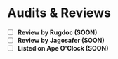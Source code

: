# Audits & Reviews

* [ ] **Review by Rugdoc (SOON)**&#x20;
* [ ] **Review by Jagosafer (SOON)**&#x20;
* [ ] **Listed on Ape O'Clock (SOON)**&#x20;
